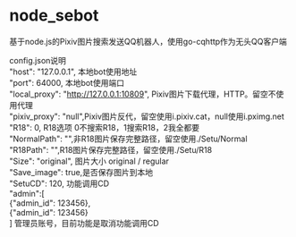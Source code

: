 # node_sebot<br>
基于node.js的Pixiv图片搜索发送QQ机器人，使用go-cqhttp作为无头QQ客户端<br>

config.json说明<br>
    "host": "127.0.0.1", 本地bot使用地址<br>
    "port": 64000,  本地bot使用端口<br>
    "local_proxy": "http://127.0.0.1:10809", Pixiv图片下载代理，HTTP。留空不使用代理<br>
    "pixiv_proxy": "null",Pixiv图片反代，留空使用i.pixiv.cat，null使用i.pximg.net<br>
    "R18": 0, R18选项 0不搜索R18，1搜索R18，2我全都要<br>
    "NormalPath": "",非R18图片保存完整路径，留空使用./Setu/Normal<br>
    "R18Path": "",R18图片保存完整路径，留空使用./Setu/R18<br>
    "Size": "original", 图片大小 original / regular<br>
    "Save_image": true,是否保存图片到本地<br>
    "SetuCD": 120, 功能调用CD<br>
    "admin":[<br>
        {"admin_id": 123456},<br>
        {"admin_id": 123456}<br>
    ] 管理员账号，目前功能是取消功能调用CD<br>
